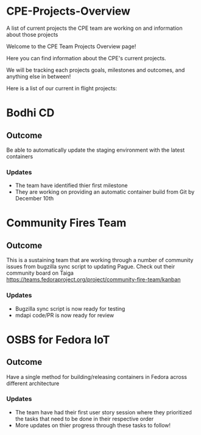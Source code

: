 # CPE-Projects-Overview
A list of current projects the CPE team are working on and information about those projects

Welcome to the CPE Team Projects Overview page!

Here you can find information about the CPE's current projects.

We will be tracking each projects goals, milestones and outcomes, and anything else in between! 


Here is a list of our current in flight projects:

# Bodhi CD
## Outcome
Be able to automatically update the staging environment with the latest containers
### Updates
* The team have identified thier first milestone
* They are working on providing an automatic container build from Git by December 10th

# Community Fires Team
## Outcome
This is a sustaining team that are working through a number of community issues from bugzilla sync script to updating Pague.
Check out their community board on Taiga https://teams.fedoraproject.org/project/community-fire-team/kanban
### Updates
* Bugzilla sync script is now ready for testing 
* mdapi code/PR is now ready for review

# OSBS for Fedora IoT
## Outcome
Have a single method for building/releasing containers in Fedora across different architecture
### Updates
* The team have had their first user story session where they prioritized the tasks that need to be done in their respective order 
* More updates on thier progress through these tasks to follow!

